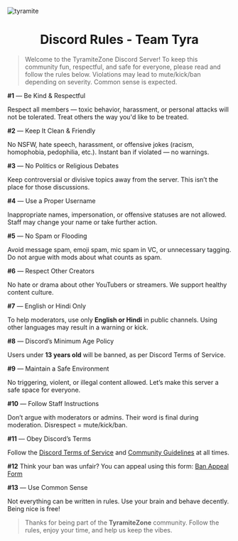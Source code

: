 ![tyramite](https://github.com/user-attachments/assets/0c238135-001e-4e05-9e31-5c2986975651)   
 <div align="center"> 
<h1>Discord Rules - Team Tyra</h1> 
</div>

> Welcome to the TyramiteZone Discord Server! To keep this community fun, respectful, and safe for everyone, please read and follow the rules below. Violations may lead to mute/kick/ban depending on severity. Common sense is expected.



**#1** — Be Kind & Respectful

Respect all members — toxic behavior, harassment, or personal attacks will not be tolerated. Treat others the way you'd like to be treated.



**#2** — Keep It Clean & Friendly

No NSFW, hate speech, harassment, or offensive jokes (racism, homophobia, pedophilia, etc.).
Instant ban if violated — no warnings.



**#3** — No Politics or Religious Debates

Keep controversial or divisive topics away from the server. This isn’t the place for those discussions.


 
**#4** — Use a Proper Username

Inappropriate names, impersonation, or offensive statuses are not allowed. Staff may change your name or take further action.



**#5** — No Spam or Flooding

Avoid message spam, emoji spam, mic spam in VC, or unnecessary tagging.
Do not argue with mods about what counts as spam.



**#6** — Respect Other Creators

No hate or drama about other YouTubers or streamers. We support healthy content culture.



**#7** — English or Hindi Only

To help moderators, use only **English or Hindi** in public channels. Using other languages may result in a warning or kick.


**#8** — Discord’s Minimum Age Policy

Users under **13 years old** will be banned, as per Discord Terms of Service.



**#9** — Maintain a Safe Environment

No triggering, violent, or illegal content allowed. Let’s make this server a safe space for everyone.



**#10** — Follow Staff Instructions

Don’t argue with moderators or admins. Their word is final during moderation. Disrespect = mute/kick/ban.



**#11** — Obey Discord’s Terms

Follow the [Discord Terms of Service](https://discord.com/terms) and [Community Guidelines](https://discord.com/guidelines) at all times.



**#12** Think your ban was unfair? You can appeal using this form:
 [Ban Appeal Form](https://forms.gle/mnPNUzaoyu3ev1mf9)



**#13** — Use Common Sense

Not everything can be written in rules. Use your brain and behave decently. Being nice is free!


> Thanks for being part of the **TyramiteZone** community. Follow the rules, enjoy your time, and help us keep the vibes.

